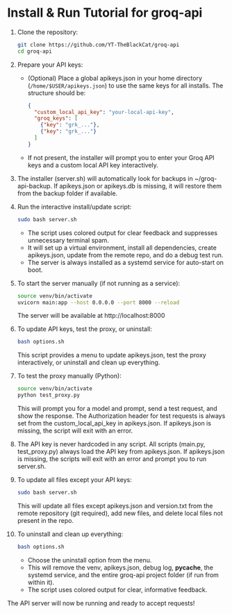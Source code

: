 # Install & Run Tutorial for groq-api

1. Clone the repository:
   ```sh
   git clone https://github.com/YT-TheBlackCat/groq-api
   cd groq-api
   ```

2. Prepare your API keys:
   - (Optional) Place a global apikeys.json in your home directory (`/home/$USER/apikeys.json`) to use the same keys for all installs. The structure should be:
     ```json
     {
       "custom_local_api_key": "your-local-api-key",
       "groq_keys": [
         {"key": "grk_..."},
         {"key": "grk_..."}
       ]
     }
     ```
   - If not present, the installer will prompt you to enter your Groq API keys and a custom local API key interactively.

3. The installer (server.sh) will automatically look for backups in ~/groq-api-backup. If apikeys.json or apikeys.db is missing, it will restore them from the backup folder if available.

4. Run the interactive install/update script:
   ```sh
   sudo bash server.sh
   ```
   - The script uses colored output for clear feedback and suppresses unnecessary terminal spam.
   - It will set up a virtual environment, install all dependencies, create apikeys.json, update from the remote repo, and do a debug test run.
   - The server is always installed as a systemd service for auto-start on boot.

5. To start the server manually (if not running as a service):
   ```sh
   source venv/bin/activate
   uvicorn main:app --host 0.0.0.0 --port 8000 --reload
   ```
   The server will be available at http://localhost:8000

6. To update API keys, test the proxy, or uninstall:
   ```sh
   bash options.sh
   ```
   This script provides a menu to update apikeys.json, test the proxy interactively, or uninstall and clean up everything.

7. To test the proxy manually (Python):
   ```sh
   source venv/bin/activate
   python test_proxy.py
   ```
   This will prompt you for a model and prompt, send a test request, and show the response. The Authorization header for test requests is always set from the custom_local_api_key in apikeys.json. If apikeys.json is missing, the script will exit with an error.

8. The API key is never hardcoded in any script. All scripts (main.py, test_proxy.py) always load the API key from apikeys.json. If apikeys.json is missing, the scripts will exit with an error and prompt you to run server.sh.

9. To update all files except your API keys:
   ```sh
   sudo bash server.sh
   ```
   This will update all files except apikeys.json and version.txt from the remote repository (git required), add new files, and delete local files not present in the repo.

10. To uninstall and clean up everything:
    ```sh
    bash options.sh
    ```
    - Choose the uninstall option from the menu.
    - This will remove the venv, apikeys.json, debug log, __pycache__, the systemd service, and the entire groq-api project folder (if run from within it).
    - The script uses colored output for clear, informative feedback.

The API server will now be running and ready to accept requests!
